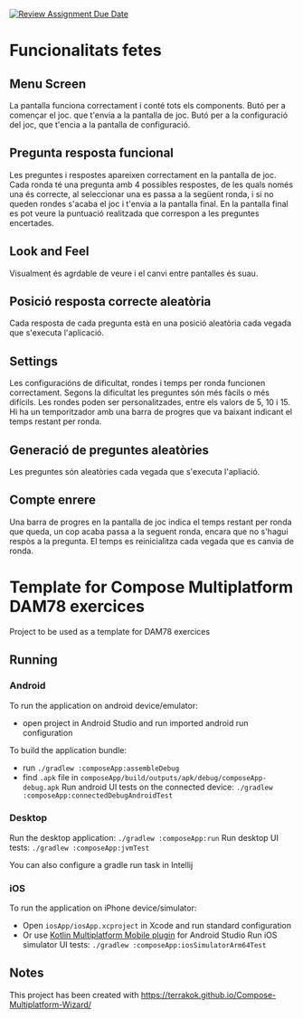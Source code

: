 [![Review Assignment Due Date](https://classroom.github.com/assets/deadline-readme-button-22041afd0340ce965d47ae6ef1cefeee28c7c493a6346c4f15d667ab976d596c.svg)](https://classroom.github.com/a/1g8PcTQH)

# Funcionalitats fetes

## Menu Screen
La pantalla funciona correctament i conté tots els components.
Butó per a començar el joc. que t'envia a la pantalla de joc.
Butó per a la configuració del joc, que t'encia a la pantalla de configuració.

## Pregunta resposta funcional
Les preguntes i respostes apareixen correctament en la pantalla de joc.
Cada ronda té una pregunta amb 4 possibles respostes, de les quals només una és correcte, al seleccionar una es passa a la següent ronda, i si no queden rondes s'acaba el joc i t'envia a la pantalla final.
En la pantalla final es pot veure la puntuació realitzada que correspon a les preguntes encertades.

## Look and Feel
Visualment és agrdable de veure i el canvi entre pantalles és suau.

## Posició resposta correcte aleatòria
Cada resposta de cada pregunta està en una posició aleatòria cada vegada que s'executa l'aplicació.

## Settings
Les configuracións de dificultat, rondes i temps per ronda funcionen correctament.
Segons la dificultat les preguntes són més fàcils o més difícils.
Les rondes poden ser personalitzades, entre els valors de 5, 10 i 15.
Hi ha un temporitzador amb una barra de progres que va baixant indicant el temps restant per ronda.

## Generació de preguntes aleatòries
Les preguntes són aleatòries cada vegada que s'executa l'apliació.

## Compte enrere
Una barra de progres en la pantalla de joc indica el temps restant per ronda que queda, un cop acaba passa a la seguent ronda, encara que no s'hagui respòs a la pregunta.
El temps es reinicialitza cada vegada que es canvia de ronda.

# Template for Compose Multiplatform DAM78 exercices

Project to be used as a template for DAM78 exercices

## Running

### Android
To run the application on android device/emulator:  
 - open project in Android Studio and run imported android run configuration

To build the application bundle:
 - run `./gradlew :composeApp:assembleDebug`
 - find `.apk` file in `composeApp/build/outputs/apk/debug/composeApp-debug.apk`
Run android UI tests on the connected device: `./gradlew :composeApp:connectedDebugAndroidTest`

### Desktop
Run the desktop application: `./gradlew :composeApp:run`
Run desktop UI tests: `./gradlew :composeApp:jvmTest`

You can also configure a gradle run task in Intellij

### iOS
To run the application on iPhone device/simulator:
 - Open `iosApp/iosApp.xcproject` in Xcode and run standard configuration
 - Or use [Kotlin Multiplatform Mobile plugin](https://plugins.jetbrains.com/plugin/14936-kotlin-multiplatform-mobile) for Android Studio
Run iOS simulator UI tests: `./gradlew :composeApp:iosSimulatorArm64Test`

## Notes
This project has been created with https://terrakok.github.io/Compose-Multiplatform-Wizard/
